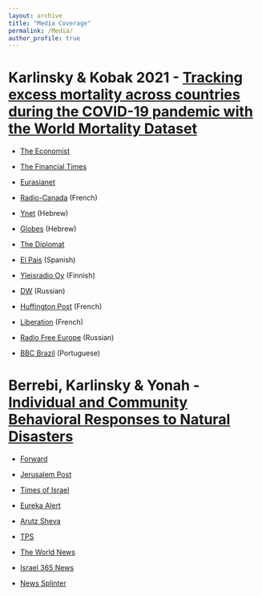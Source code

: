 ```yaml
---
layout: archive
title: "Media Coverage"
permalink: /Media/
author_profile: true
---
```



Karlinsky & Kobak 2021 - [Tracking excess mortality across countries during the COVID-19 pandemic with the World Mortality Dataset](https://doi.org/10.7554/eLife.69336)
======
* [The Economist](https://www.economist.com/graphic-detail/coronavirus-excess-deaths-tracker)

* [The Financial Times](https://www.ft.com/content/a2901ce8-5eb7-4633-b89c-cbdf5b386938)

* [Eurasianet](https://eurasianet.org/statistics-show-central-asia-underreporting-covid-deaths) 

* [Radio-Canada](https://ici.radio-canada.ca/nouvelle/1776841/annee-pandemie-cartes-graphiques-coronavirus-covid) (French)

* [Ynet](https://www.ynet.co.il/health/article/r1oqxZEeu) (Hebrew)

* [Globes](https://www.globes.co.il/news/article.aspx?did=1001358959) (Hebrew)

* [The Diplomat](https://thediplomat.com/2021/03/how-covid-19-changed-asia/)

* [El Pais](https://elpais.com/mexico/2021-02-21/mexico-es-uno-de-los-paises-con-mayor-mortalidad-por-covid-del-mundo.html) (Spanish)

* [Yleisradio Oy](https://yle.fi/uutiset/3-11829569) (Finnish)

* [DW](https://www.dw.com/ru/nemeckij-uchenyj-o-covid-19-v-belarusi/a-56413826) (Russian)

* [Huffington Post](https://www.huffingtonpost.fr/entry/un-an-apres-arrive-t-on-a-compter-correctement-les-malades-et-morts-du-covid_fr_604f93b5c5b64ac582970fa7) (French)

* [Liberation](https://www.liberation.fr/checknews/une-etude-de-la-surmortalite-montre-que-certains-pays-ont-largement-sous-declare-les-morts-du-covid-20210310_UBE4CSVLABGTFJDMGO3D4STC7Q/) (French)

* [Radio Free Europe](https://www.svoboda.org/a/31097374.html) (Russian)

* [BBC Brazil](https://www.youtube.com/watch?v=PhggwjCgC6g&t=1s) (Portuguese)


Berrebi, Karlinsky & Yonah - [Individual and Community Behavioral Responses to Natural Disasters](https://doi.org/10.1007/s11069-020-04365-2)
======
* [Forward](https://forward.com/fast-forward/465218/chaos-fosters-philanthropy-more-than-crime-israeli-researchers-say/)

* [Jerusalem Post](https://www.jpost.com/health-science/natural-disasters-lead-to-decreased-crime-increased-charity-study-659610)

* [Times of Israel](https://www.timesofisrael.com/israeli-study-crime-drops-in-areas-hit-by-natural-disasters/)

* [Eureka Alert](https://www.eurekalert.org/pub_releases/2021-02/thuo-teo021621.php)

* [Arutz Sheva](https://www.israelnationalnews.com/News/News.aspx/296914)

* [TPS](https://tps.co.il/articles/israeli-study-finds-natural-disasters-generate-increase-in-charity-decrease-in-crime/)

* [The World News](https://theworldnews.net/il-news/israeli-study-crime-drops-in-areas-hit-by-natural-disasters)

* [Israel 365 News](https://www.israel365news.com/187252/jerusalem-researchers-uncover-the-hidden-side-of-natural-disasters/)

* [News Splinter](https://newssplinter.com/israeleng/israeli-study-crime-rates-decrease-in-areas-affected-by-natural-disasters/)
